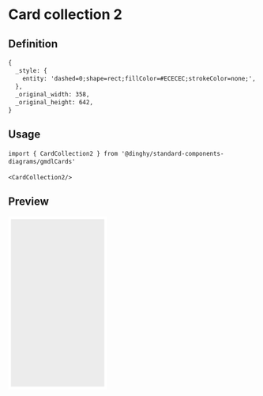 # Card collection 2

## Definition

```
{
  _style: { 
    entity: 'dashed=0;shape=rect;fillColor=#ECECEC;strokeColor=none;',
  },
  _original_width: 358,
  _original_height: 642,
}
```

## Usage

```
import { CardCollection2 } from '@dinghy/standard-components-diagrams/gmdlCards'

<CardCollection2/>
```

## Preview

<img src="./card-collection-2.png" width="200"/>
